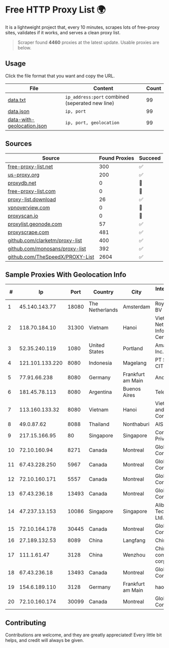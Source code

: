 
# Free HTTP Proxy List 🌍

It is a lightweight project that, every 10 minutes, scrapes lots of free-proxy sites, validates if it works, and serves a clean proxy list.


> Scraper found **4460** proxies at the latest update. Usable proxies are below.

## Usage

Click the file format that you want and copy the URL.


|File|Content|Count|
|----|-------|-----|
|[data.txt](https://raw.githubusercontent.com/themiralay/Proxy-List-World/master/data.txt)|`ip_address:port` combined (seperated new line)|99|
|[data.json](https://raw.githubusercontent.com/themiralay/Proxy-List-World/master/data.json)|`ip, port`|99|
|[data-with-geolocation.json](https://raw.githubusercontent.com/themiralay/Proxy-List-World/master/data-with-geolocation.json)|`ip, port, geolocation`|99|

## Sources

|Source|Found Proxies|Succeed|
|------|-------------|-------|
|[free-proxy-list.net](https://free-proxy-list.net)|300|✅|
|[us-proxy.org](https://www.us-proxy.org)|200|✅|
|[proxydb.net](http://proxydb.net)|0|🚫|
|[free-proxy-list.com](https://free-proxy-list.com/?page=&port=&type%5B%5D=http&type%5B%5D=https&up_time=0&search=Search)|0|🚫|
|[proxy-list.download](https://www.proxy-list.download/HTTP)|26|✅|
|[vpnoverview.com](https://vpnoverview.com/privacy/anonymous-browsing/free-proxy-servers)|0|🚫|
|[proxyscan.io](https://www.proxyscan.io)|0|🚫|
|[proxylist.geonode.com](https://proxylist.geonode.com/api/proxy-list?limit=300&page=1&sort_by=lastChecked&sort_type=desc&protocols=http,https)|57|✅|
|[proxyscrape.com](https://api.proxyscrape.com/v2/?request=displayproxies&protocol=http&timeout=10000&country=all&ssl=all&anonymity=all)|481|✅|
|[github.com/clarketm/proxy-list](https://raw.githubusercontent.com/clarketm/proxy-list/master/proxy-list-raw.txt)|400|✅|
|[github.com/monosans/proxy-list](https://raw.githubusercontent.com/monosans/proxy-list/main/proxies/http.txt)|392|✅|
|[github.com/TheSpeedX/PROXY-List](https://raw.githubusercontent.com/TheSpeedX/PROXY-List/master/http.txt)|2604|✅|


## Sample Proxies With Geolocation Info

|#|Ip|Port|Country|City|Internet Service Provider|
|-|--|----|-------|----|-------------------------|
|1|45.140.143.77|18080|The Netherlands|Amsterdam|RoyaleHosting BV|
|2|118.70.184.10|31300|Vietnam|Hanoi|Vietnam Internet Network Information Center|
|3|52.35.240.119|1080|United States|Portland|Amazon.com, Inc.|
|4|121.101.133.220|8080|Indonesia|Magelang|PT SELARAS CITRA TERABIT|
|5|77.91.66.238|8080|Germany|Frankfurt am Main|Andrii Hrosh|
|6|181.45.78.113|8080|Argentina|Buenos Aires|Telecentro S.A.|
|7|113.160.133.32|8080|Vietnam|Hanoi|VietNam Post and Telecom Corporation|
|8|49.0.87.62|8088|Thailand|Nonthaburi|AIS-Fibre|
|9|217.15.166.95|80|Singapore|Singapore|Contabo Asia Private Limited|
|10|72.10.160.94|8271|Canada|Montreal|GloboTech Communications|
|11|67.43.228.250|5967|Canada|Montreal|GloboTech Communications|
|12|72.10.160.171|5557|Canada|Montreal|GloboTech Communications|
|13|67.43.236.18|13493|Canada|Montreal|GloboTech Communications|
|14|47.237.13.153|10086|Singapore|Singapore|Alibaba (US) Technology Co., Ltd.|
|15|72.10.164.178|30445|Canada|Montreal|GloboTech Communications|
|16|27.189.132.53|8089|China|Langfang|Chinanet|
|17|111.1.61.47|3128|China|Wenzhou|China Mobile communications corporation|
|18|67.43.236.18|13493|Canada|Montreal|GloboTech Communications|
|19|154.6.189.110|3128|Germany|Frankfurt am Main|haoxiangyun|
|20|72.10.160.174|30099|Canada|Montreal|GloboTech Communications|



## Contributing

Contributions are welcome, and they are greatly appreciated! Every
little bit helps, and credit will always be given.


